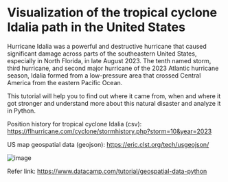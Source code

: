 # Visualization of the tropical cyclone Idalia path in the United States

Hurricane Idalia was a powerful and destructive hurricane that caused significant damage across parts of the southeastern United States, especially in North Florida, in late August 2023. The tenth named storm, third hurricane, and second major hurricane of the 2023 Atlantic hurricane season, Idalia formed from a low-pressure area that crossed Central America from the eastern Pacific Ocean.

This tutorial will help you to find out where it came from, when and where it got stronger and understand more about this natural disaster and analyze it in Python.

Position history for tropical cyclone Idalia (csv): https://flhurricane.com/cyclone/stormhistory.php?storm=10&year=2023

US map geospatial data (geojson): https://eric.clst.org/tech/usgeojson/

![image](https://github.com/vaishnaviadhav/hurricane-idalia-path-using-python/assets/71253152/d504136b-ff3d-4650-bd75-033089f13ca7)

Refer link: https://www.datacamp.com/tutorial/geospatial-data-python

